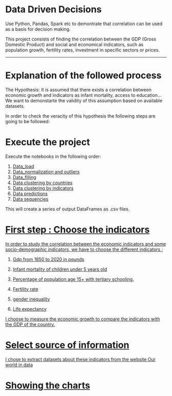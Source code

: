 # Data Driven Decisions
Use Python, Pandas, Spark etc to demontrate that correlation can be used as a basis for decision making.

This project consists of finding the correlation between the GDP (Gross Domestic Product) and social and economical indicators, such as population growth, fertility rates, investment in specific sectors or prices.

____________________________________________________________________________________________________________________

# Explanation of the followed process
The Hypothesis:
It is assumed that there exists a correlation between economic growth and indicators as infant mortality, access to education... 
We want to demonstarte the validity of this assumption based on available datasets.

In order to check the veracity of this hypothesis the following steps are going to be followed:


# Execute the project
Execute the notebooks in the following order: 

1) [Data_load](https://github.com/devonfw-forge/python-data-driven-decisions/blob/main-data-training/Data_load.ipynb)    
2) [Data_normalization and outliers](https://github.com/devonfw-forge/python-data-driven-decisions/blob/main-data-training/Data_normalization_outliers.ipynb)       
3) [Data_filling](https://github.com/devonfw-forge/python-data-driven-decisions/blob/main-data-training/Data_filling_NaN_values.ipynb)     
4) [Data clustering by countries](https://github.com/devonfw-forge/python-data-driven-decisions/blob/main-data-training/Data_clustering_countries.ipynb)   
5) [Data clustering by indicators](https://github.com/devonfw-forge/python-data-driven-decisions/blob/main-data-training/Data_clustering_indicators.ipynb)  
6) [Data predictions](https://github.com/devonfw-forge/python-data-driven-decisions/blob/Data_Predictions/Data_Predictions.ipynb)   
7) [Data sequencies](https://github.com/devonfw-forge/python-data-driven-decisions/blob/Data_Sequencies/Data_sequencies_New.ipynb)     

This will create a series of output DataFrames as .csv files.

# <u>  First step : Choose the indicators  
In order to study the correlation between the economic indicators and some socio-demographic indicators, we have to choose the different indicators :    

1) Gdp from 1850 to 2020 in pounds

2) Infant mortality of children under 5 years old

3) Percentage of population age 15+ with tertiary schooling. 

4) Fertility rate

5) gender inequality

6) Life expectancy

I choose to measure the economic growth to compare the indicators with the GDP of the country.

#  Select source of information
 I chose to extract datasets about these indicators from the website [Our world in data](https://ourworldindata.org/)


# Showing the charts 

